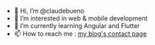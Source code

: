- 👋 Hi, I’m @claudebueno
- 👀 I’m interested in web & mobile development
- 🌱 I’m currently learning Angular and Flutter
- 📫 How to reach me : [my blog's contact page](https://www.claudebueno.com/contact)
